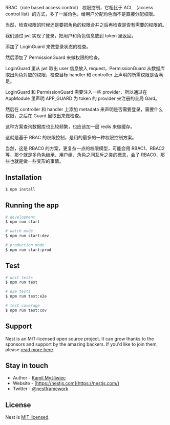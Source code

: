 RBAC（role based access control） 权限控制，它相比于 ACL （access control list）的方式，多了一层角色，给用户分配角色而不是直接分配权限。

当然，检查权限的时候还是要把角色的权限合并之后再检查是否有需要的权限的。

我们通过 jwt 实现了登录，把用户和角色信息放到 token 里返回。

添加了 LoginGuard 来做登录状态的检查。

然后添加了 PermissionGuard 来做权限的检查。

LoginGuard 里从 jwt 取出 user 信息放入 request，PermissionGuard 从数据库取出角色对应的权限，检查目标 handler 和 controller 上声明的所需权限是否满足。

LoginGuard 和 PermissionGuard 需要注入一些 provider，所以通过在 AppModule 里声明 APP_GUARD 为 token 的 provider 来注册的全局 Gard。

然后在 controller 和 handler 上添加 metadata 来声明是否需要登录，需要什么权限，之后在 Guard 里取出来做检查。

这种方案查询数据库也比较频繁，也应该加一层 redis 来做缓存。

这就是基于 RBAC 的权限控制，是用的最多的一种权限控制方案。

当然，这是 RBAC0 的方案，更复杂一点的权限模型，可能会用 RBAC1、RBAC2 等，那个就是多角色继承、用户组、角色之间互斥之类的概念，会了 RBAC0，那些也就是做一些变形的事情。

## Installation

```bash
$ npm install
```

## Running the app

```bash
# development
$ npm run start

# watch mode
$ npm run start:dev

# production mode
$ npm run start:prod
```

## Test

```bash
# unit tests
$ npm run test

# e2e tests
$ npm run test:e2e

# test coverage
$ npm run test:cov
```

## Support

Nest is an MIT-licensed open source project. It can grow thanks to the sponsors and support by the amazing backers. If you'd like to join them, please [read more here](https://docs.nestjs.com/support).

## Stay in touch

- Author - [Kamil Myśliwiec](https://kamilmysliwiec.com)
- Website - [https://nestjs.com](https://nestjs.com/)
- Twitter - [@nestframework](https://twitter.com/nestframework)

## License

Nest is [MIT licensed](LICENSE).

